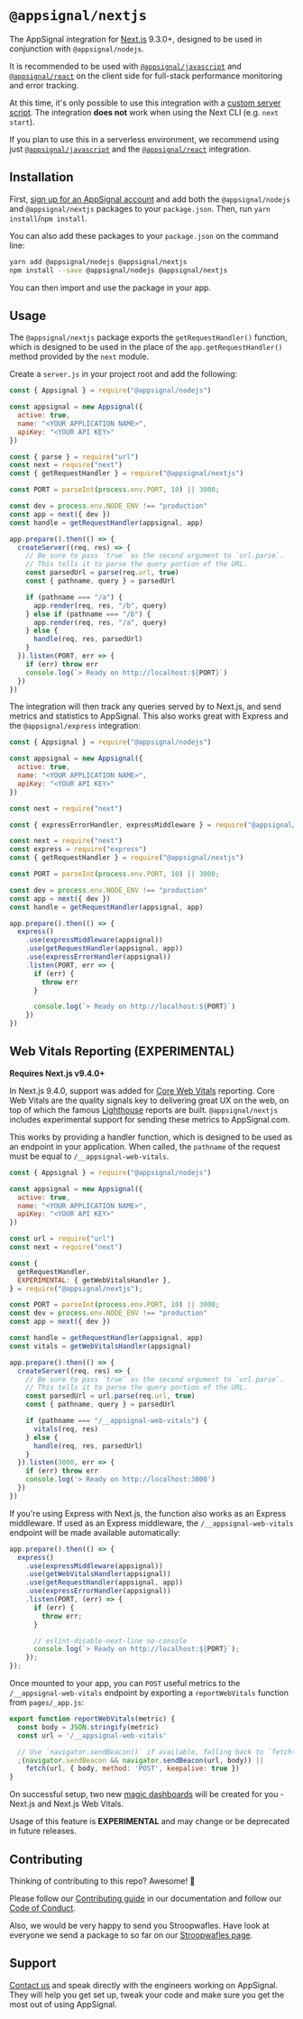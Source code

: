 # `@appsignal/nextjs`

The AppSignal integration for [Next.js](https://nextjs.org/) 9.3.0+, designed to be used in conjunction with `@appsignal/nodejs`. 

It is recommended to be used with [`@appsignal/javascript`](https://github.com/appsignal/appsignal-javascript/tree/develop/packages/javascript) and [`@appsignal/react`](https://github.com/appsignal/appsignal-javascript/tree/develop/packages/react) on the client side for full-stack performance monitoring and error tracking.

At this time, it's only possible to use this integration with a [custom server script](https://nextjs.org/docs/advanced-features/custom-server). The integration **does not** work when using the Next CLI (e.g. `next start`). 

If you plan to use this in a serverless environment, we recommend using just [`@appsignal/javascript`](https://github.com/appsignal/appsignal-javascript/tree/develop/packages/javascript) and the [`@appsignal/react`](https://github.com/appsignal/appsignal-javascript/tree/develop/packages/react) integration.

## Installation

First, [sign up for an AppSignal account][appsignal-sign-up] and add both the `@appsignal/nodejs` and `@appsignal/nextjs` packages to your `package.json`. Then, run `yarn install`/`npm install`.

You can also add these packages to your `package.json` on the command line:

```bash
yarn add @appsignal/nodejs @appsignal/nextjs
npm install --save @appsignal/nodejs @appsignal/nextjs
```

You can then import and use the package in your app. 

## Usage

The `@appsignal/nextjs` package exports the `getRequestHandler()` function, which is designed to be used in the place of the `app.getRequestHandler()` method provided by the `next` module. 

Create a `server.js` in your project root and add the following:

```js
const { Appsignal } = require("@appsignal/nodejs")

const appsignal = new Appsignal({
  active: true,
  name: "<YOUR APPLICATION NAME>",
  apiKey: "<YOUR API KEY>"
})

const { parse } = require("url")
const next = require("next")
const { getRequestHandler } = require("@appsignal/nextjs")

const PORT = parseInt(process.env.PORT, 10) || 3000;

const dev = process.env.NODE_ENV !== "production"
const app = next({ dev })
const handle = getRequestHandler(appsignal, app)

app.prepare().then(() => {
  createServer((req, res) => {
    // Be sure to pass `true` as the second argument to `url.parse`.
    // This tells it to parse the query portion of the URL.
    const parsedUrl = parse(req.url, true)
    const { pathname, query } = parsedUrl

    if (pathname === "/a") {
      app.render(req, res, "/b", query)
    } else if (pathname === "/b") {
      app.render(req, res, "/a", query)
    } else {
      handle(req, res, parsedUrl)
    }
  }).listen(PORT, err => {
    if (err) throw err
    console.log(`> Ready on http://localhost:${PORT}`)
  })
})
```

The integration will then track any queries served by to Next.js, and send metrics and statistics to AppSignal. This also works great with Express and the `@appsignal/express` integration:

```js
const { Appsignal } = require("@appsignal/nodejs")

const appsignal = new Appsignal({
  active: true,
  name: "<YOUR APPLICATION NAME>",
  apiKey: "<YOUR API KEY>"
})

const next = require("next")

const { expressErrorHandler, expressMiddleware } = require("@appsignal/express")

const next = require("next")
const express = require("express")
const { getRequestHandler } = require("@appsignal/nextjs")

const PORT = parseInt(process.env.PORT, 10) || 3000;

const dev = process.env.NODE_ENV !== "production"
const app = next({ dev })
const handle = getRequestHandler(appsignal, app)

app.prepare().then(() => {
  express()
    .use(expressMiddleware(appsignal))
    .use(getRequestHandler(appsignal, app))
    .use(expressErrorHandler(appsignal))
    .listen(PORT, err => {
      if (err) {
        throw err
      }

      console.log(`> Ready on http://localhost:${PORT}`)
    })
})
```

## Web Vitals Reporting (EXPERIMENTAL)

**Requires Next.js v9.4.0+**

In Next.js 9.4.0, support was added for [Core Web Vitals](https://web.dev/vitals/) reporting. Core Web Vitals are the quality signals key to delivering great UX on the web, on top of which the famous [Lighthouse](https://developers.google.com/web/tools/lighthouse) reports are built. `@appsignal/nextjs` includes experimental support for sending these metrics to AppSignal.com.

This works by providing a handler function, which is designed to be used as an endpoint in your application. When called, the `pathname`  of the request must be equal to `/__appsignal-web-vitals`. 

```js
const { Appsignal } = require("@appsignal/nodejs")

const appsignal = new Appsignal({
  active: true,
  name: "<YOUR APPLICATION NAME>",
  apiKey: "<YOUR API KEY>"
})

const url = require("url")
const next = require("next")

const {
  getRequestHandler,
  EXPERIMENTAL: { getWebVitalsHandler },
} = require("@appsignal/nextjs");

const PORT = parseInt(process.env.PORT, 10) || 3000;
const dev = process.env.NODE_ENV !== "production"
const app = next({ dev })

const handle = getRequestHandler(appsignal, app)
const vitals = getWebVitalsHandler(appsignal)

app.prepare().then(() => {
  createServer((req, res) => {
    // Be sure to pass `true` as the second argument to `url.parse`.
    // This tells it to parse the query portion of the URL.
    const parsedUrl = url.parse(req.url, true)
    const { pathname, query } = parsedUrl

    if (pathname === "/__appsignal-web-vitals") {
      vitals(req, res)
    } else {
      handle(req, res, parsedUrl)
    }
  }).listen(3000, err => {
    if (err) throw err
    console.log('> Ready on http://localhost:3000')
  })
})
```

If you're using Express with Next.js, the function also works as an Express middleware. If used as an Express middleware, the `/__appsignal-web-vitals` endpoint will be made available automatically:

```js
app.prepare().then(() => {
  express()
    .use(expressMiddleware(appsignal))
    .use(getWebVitalsHandler(appsignal))
    .use(getRequestHandler(appsignal, app))
    .use(expressErrorHandler(appsignal))
    .listen(PORT, (err) => {
      if (err) {
        throw err;
      }

      // eslint-disable-next-line no-console
      console.log(`> Ready on http://localhost:${PORT}`);
    });
});
```

Once mounted to your app, you can `POST` useful metrics to the `/__appsignal-web-vitals` endpoint by exporting a `reportWebVitals` function from `pages/_app.js`:

```js
export function reportWebVitals(metric) {
  const body = JSON.stringify(metric)
  const url = '/__appsignal-web-vitals'

  // Use `navigator.sendBeacon()` if available, falling back to `fetch()`.
  ;(navigator.sendBeacon && navigator.sendBeacon(url, body)) ||
    fetch(url, { body, method: 'POST', keepalive: true })
}
```

On successful setup, two new [magic dashboards](https://blog.appsignal.com/2019/03/27/magic-dashboards.html) will be created for you - Next.js and Next.js Web Vitals.

Usage of this feature is **EXPERIMENTAL** and may change or be deprecated in future releases.

## Contributing

Thinking of contributing to this repo? Awesome! 🚀

Please follow our [Contributing guide][contributing-guide] in our documentation and follow our [Code of Conduct][coc].

Also, we would be very happy to send you Stroopwafles. Have look at everyone we send a package to so far on our [Stroopwafles page][waffles-page].

## Support

[Contact us][contact] and speak directly with the engineers working on AppSignal. They will help you get set up, tweak your code and make sure you get the most out of using AppSignal.

[appsignal]: https://appsignal.com
[appsignal-sign-up]: https://appsignal.com/users/sign_up
[contact]: mailto:support@appsignal.com
[coc]: https://docs.appsignal.com/appsignal/code-of-conduct.html
[waffles-page]: https://appsignal.com/waffles
[docs]: https://docs.appsignal.com/nodejs/
[contributing-guide]: http://docs.appsignal.com/appsignal/contributing.html
[semver]: http://semver.org/

